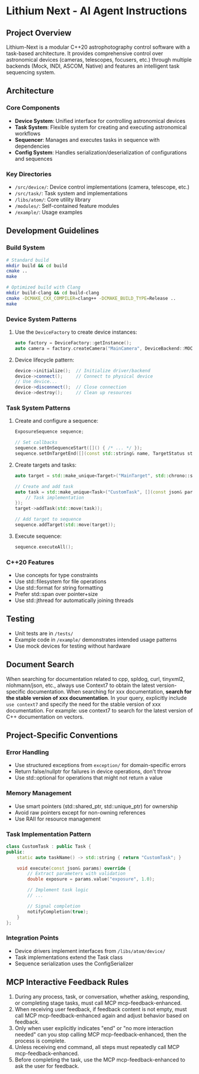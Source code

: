 # Lithium Next - AI Agent Instructions

## Project Overview
Lithium-Next is a modular C++20 astrophotography control software with a task-based architecture. It provides comprehensive control over astronomical devices (cameras, telescopes, focusers, etc.) through multiple backends (Mock, INDI, ASCOM, Native) and features an intelligent task sequencing system.

## Architecture

### Core Components
- **Device System**: Unified interface for controlling astronomical devices
- **Task System**: Flexible system for creating and executing astronomical workflows
- **Sequencer**: Manages and executes tasks in sequence with dependencies
- **Config System**: Handles serialization/deserialization of configurations and sequences

### Key Directories
- `/src/device/`: Device control implementations (camera, telescope, etc.)
- `/src/task/`: Task system and implementations
- `/libs/atom/`: Core utility library
- `/modules/`: Self-contained feature modules
- `/example/`: Usage examples

## Development Guidelines

### Build System
```bash
# Standard build
mkdir build && cd build
cmake ..
make

# Optimized build with Clang
mkdir build-clang && cd build-clang
cmake -DCMAKE_CXX_COMPILER=clang++ -DCMAKE_BUILD_TYPE=Release ..
make
```

### Device System Patterns
1. Use the `DeviceFactory` to create device instances:
   ```cpp
   auto factory = DeviceFactory::getInstance();
   auto camera = factory.createCamera("MainCamera", DeviceBackend::MOCK);
   ```

2. Device lifecycle pattern:
   ```cpp
   device->initialize();  // Initialize driver/backend
   device->connect();     // Connect to physical device
   // Use device...
   device->disconnect();  // Close connection
   device->destroy();     // Clean up resources
   ```

### Task System Patterns
1. Create and configure a sequence:
   ```cpp
   ExposureSequence sequence;

   // Set callbacks
   sequence.setOnSequenceStart([]() { /* ... */ });
   sequence.setOnTargetEnd([](const std::string& name, TargetStatus status) { /* ... */ });
   ```

2. Create targets and tasks:
   ```cpp
   auto target = std::make_unique<Target>("MainTarget", std::chrono::seconds(5), 3);

   // Create and add task
   auto task = std::make_unique<Task>("CustomTask", [](const json& params) {
       // Task implementation
   });
   target->addTask(std::move(task));

   // Add target to sequence
   sequence.addTarget(std::move(target));
   ```

3. Execute sequence:
   ```cpp
   sequence.executeAll();
   ```

### C++20 Features
- Use concepts for type constraints
- Use std::filesystem for file operations
- Use std::format for string formatting
- Prefer std::span over pointer+size
- Use std::jthread for automatically joining threads

## Testing
- Unit tests are in `/tests/`
- Example code in `/example/` demonstrates intended usage patterns
- Use mock devices for testing without hardware

## Document Search
When searching for documentation related to cpp, spldog, curl, tinyxml2, nlohmann/json, etc., always use Context7 to obtain the latest version-specific documentation. When searching for xxx documentation, **search for the stable version of xxx documentation**. In your query, explicitly include `use context7` and specify the need for the stable version of xxx documentation. For example: use context7 to search for the latest version of C++ documentation on vectors.

## Project-Specific Conventions

### Error Handling
- Use structured exceptions from `exception/` for domain-specific errors
- Return false/nullptr for failures in device operations, don't throw
- Use std::optional for operations that might not return a value

### Memory Management
- Use smart pointers (std::shared_ptr, std::unique_ptr) for ownership
- Avoid raw pointers except for non-owning references
- Use RAII for resource management

### Task Implementation Pattern
```cpp
class CustomTask : public Task {
public:
    static auto taskName() -> std::string { return "CustomTask"; }

    void execute(const json& params) override {
        // Extract parameters with validation
        double exposure = params.value("exposure", 1.0);

        // Implement task logic
        // ...

        // Signal completion
        notifyCompletion(true);
    }
};
```

### Integration Points
- Device drivers implement interfaces from `/libs/atom/device/`
- Task implementations extend the Task class
- Sequence serialization uses the ConfigSerializer

## MCP Interactive Feedback Rules

1. During any process, task, or conversation, whether asking, responding, or completing stage tasks, must call MCP mcp-feedback-enhanced.
2. When receiving user feedback, if feedback content is not empty, must call MCP mcp-feedback-enhanced again and adjust behavior based on feedback.
3. Only when user explicitly indicates "end" or "no more interaction needed" can you stop calling MCP mcp-feedback-enhanced, then the process is complete.
4. Unless receiving end command, all steps must repeatedly call MCP mcp-feedback-enhanced.
5. Before completing the task, use the MCP mcp-feedback-enhanced to ask the user for feedback.
